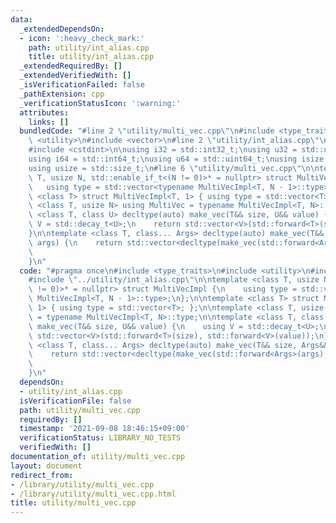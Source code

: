 ```yaml
---
data:
  _extendedDependsOn:
  - icon: ':heavy_check_mark:'
    path: utility/int_alias.cpp
    title: utility/int_alias.cpp
  _extendedRequiredBy: []
  _extendedVerifiedWith: []
  _isVerificationFailed: false
  _pathExtension: cpp
  _verificationStatusIcon: ':warning:'
  attributes:
    links: []
  bundledCode: "#line 2 \"utility/multi_vec.cpp\"\n#include <type_traits>\n#include\
    \ <utility>\n#include <vector>\n#line 2 \"utility/int_alias.cpp\"\n#include <cstddef>\n\
    #include <cstdint>\n\nusing i32 = std::int32_t;\nusing u32 = std::uint32_t;\n\
    using i64 = std::int64_t;\nusing u64 = std::uint64_t;\nusing isize = std::ptrdiff_t;\n\
    using usize = std::size_t;\n#line 6 \"utility/multi_vec.cpp\"\n\ntemplate <class\
    \ T, usize N, std::enable_if_t<(N != 0)>* = nullptr> struct MultiVecImpl {\n \
    \   using type = std::vector<typename MultiVecImpl<T, N - 1>::type>;\n};\n\ntemplate\
    \ <class T> struct MultiVecImpl<T, 1> { using type = std::vector<T>; };\n\ntemplate\
    \ <class T, usize N> using MultiVec = typename MultiVecImpl<T, N>::type;\n\ntemplate\
    \ <class T, class U> decltype(auto) make_vec(T&& size, U&& value) {\n    using\
    \ V = std::decay_t<U>;\n    return std::vector<V>(std::forward<T>(size), std::forward<V>(value));\n\
    }\n\ntemplate <class T, class... Args> decltype(auto) make_vec(T&& size, Args&&...\
    \ args) {\n    return std::vector<decltype(make_vec(std::forward<Args>(args)...))>(std::forward<T>(size),\n\
    \                                                                        make_vec(std::forward<Args>(args)...));\n\
    }\n"
  code: "#pragma once\n#include <type_traits>\n#include <utility>\n#include <vector>\n\
    #include \"../utility/int_alias.cpp\"\n\ntemplate <class T, usize N, std::enable_if_t<(N\
    \ != 0)>* = nullptr> struct MultiVecImpl {\n    using type = std::vector<typename\
    \ MultiVecImpl<T, N - 1>::type>;\n};\n\ntemplate <class T> struct MultiVecImpl<T,\
    \ 1> { using type = std::vector<T>; };\n\ntemplate <class T, usize N> using MultiVec\
    \ = typename MultiVecImpl<T, N>::type;\n\ntemplate <class T, class U> decltype(auto)\
    \ make_vec(T&& size, U&& value) {\n    using V = std::decay_t<U>;\n    return\
    \ std::vector<V>(std::forward<T>(size), std::forward<V>(value));\n}\n\ntemplate\
    \ <class T, class... Args> decltype(auto) make_vec(T&& size, Args&&... args) {\n\
    \    return std::vector<decltype(make_vec(std::forward<Args>(args)...))>(std::forward<T>(size),\n\
    \                                                                        make_vec(std::forward<Args>(args)...));\n\
    }\n"
  dependsOn:
  - utility/int_alias.cpp
  isVerificationFile: false
  path: utility/multi_vec.cpp
  requiredBy: []
  timestamp: '2021-09-08 18:46:15+09:00'
  verificationStatus: LIBRARY_NO_TESTS
  verifiedWith: []
documentation_of: utility/multi_vec.cpp
layout: document
redirect_from:
- /library/utility/multi_vec.cpp
- /library/utility/multi_vec.cpp.html
title: utility/multi_vec.cpp
---
```

